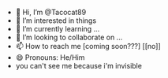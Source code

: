 - 👋 Hi, I’m @Tacocat89
- 👀 I’m interested in things
- 🌱 I’m currently learning ...
- 💞️ I’m looking to collaborate on ...
- 📫 How to reach me [coming soon???] [[no]]
- 😄 Pronouns: He/Him
- you can't see me because i'm invisible

<!---
Tacocat89/Tacocat89 is a ✨ special ✨ repository because its `README.md` (this file) appears on your GitHub profile.
You can click the Preview link to take a look at your changes.
--->
